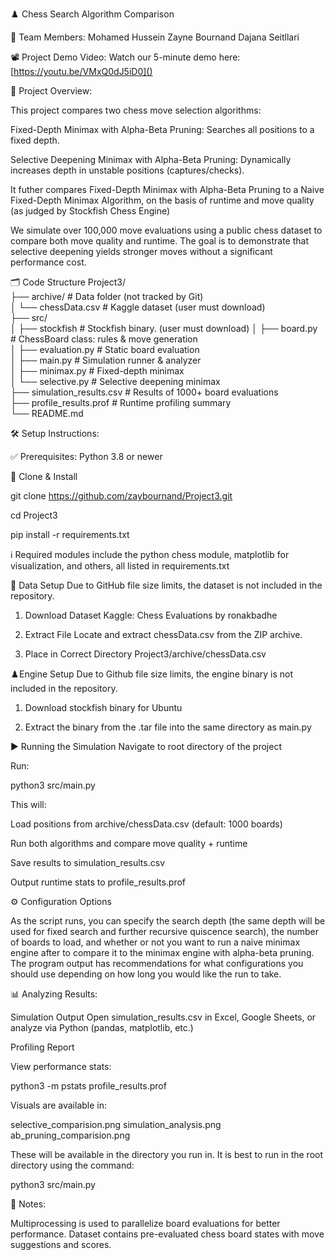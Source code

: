 ♟️ Chess Search Algorithm Comparison

👥 Team Members:
Mohamed Hussein
Zayne Bournand
Dajana Seitllari

📽️ Project Demo Video:
Watch our 5-minute demo here: [https://youtu.be/VMxQ0dJ5iD0]()

🧠 Project Overview:

This project compares two chess move selection algorithms:

Fixed-Depth Minimax with Alpha-Beta Pruning: Searches all positions to a fixed depth.

Selective Deepening Minimax with Alpha-Beta Pruning: Dynamically increases depth in unstable positions (captures/checks).

It futher compares Fixed-Depth Minimax with Alpha-Beta Pruning to a Naive Fixed-Depth Minimax Algorithm, on the basis of runtime and move quality (as judged by Stockfish Chess Engine)

We simulate over 100,000 move evaluations using a public chess dataset to compare both move quality and runtime. The goal is to demonstrate that selective deepening yields stronger moves without a significant performance cost.

🗂️ Code Structure
Project3/  
├── archive/ # Data folder (not tracked by Git)  
│ └── chessData.csv # Kaggle dataset (user must download)  
├── src/  
│ ├── stockfish # Stockfish binary. (user must download)
│ ├── board.py # ChessBoard class: rules & move generation  
│ ├── evaluation.py # Static board evaluation  
│ ├── main.py # Simulation runner & analyzer  
│ ├── minimax.py # Fixed-depth minimax  
│ └── selective.py # Selective deepening minimax  
├── simulation_results.csv # Results of 1000+ board evaluations  
├── profile_results.prof # Runtime profiling summary  
└── README.md

🛠️ Setup Instructions:

✅ Prerequisites:
Python 3.8 or newer

🔧 Clone & Install

git clone https://github.com/zaybournand/Project3.git

cd Project3

pip install -r requirements.txt

ℹ️ Required modules include the python chess module, matplotlib for visualization, and others, all listed in requirements.txt

📁 Data Setup
Due to GitHub file size limits, the dataset is not included in the repository.

1. Download Dataset
   Kaggle: Chess Evaluations by ronakbadhe

2. Extract File
   Locate and extract chessData.csv from the ZIP archive.

3. Place in Correct Directory
   Project3/archive/chessData.csv

♟️Engine Setup
Due to Github file size limits, the engine binary is not included in the repository.

1. Download stockfish binary for Ubuntu

2. Extract the binary from the .tar file into the same directory as main.py

▶️ Running the Simulation
Navigate to root directory of the project

Run:

python3 src/main.py

This will:

Load positions from archive/chessData.csv (default: 1000 boards)

Run both algorithms and compare move quality + runtime

Save results to simulation_results.csv

Output runtime stats to profile_results.prof

⚙️ Configuration Options

As the script runs, you can specify the search depth (the same depth will be used for fixed search and further recursive quiscence search), the number of boards to load, and whether or not you want to run a naive minimax engine after to compare it to the minimax engine with alpha-beta pruning.
The program output has recommendations for what configurations you should use depending on how long you would like the run to take.

📊 Analyzing Results:

Simulation Output
Open simulation_results.csv in Excel, Google Sheets, or analyze via Python (pandas, matplotlib, etc.)

Profiling Report

View performance stats:

python3 -m pstats profile_results.prof

Visuals are available in:

selective_comparision.png
simulation_analysis.png
ab_pruning_comparision.png

These will be available in the directory you run in. It is best to run in the root directory using the command:

python3 src/main.py

📝 Notes:

Multiprocessing is used to parallelize board evaluations for better performance.
Dataset contains pre-evaluated chess board states with move suggestions and scores.
